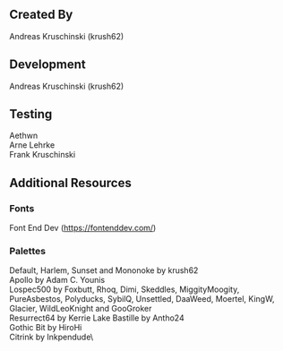 ## Created By
Andreas Kruschinski (krush62)

## Development
Andreas Kruschinski (krush62)

## Testing
Aethwn\
Arne Lehrke\
Frank Kruschinski

## Additional Resources
### Fonts
Font End Dev (https://fontenddev.com/)
### Palettes
Default, Harlem, Sunset and Mononoke by krush62\
Apollo by Adam C. Younis\
Lospec500 by Foxbutt, Rhoq, Dimi, Skeddles, MiggityMoogity, PureAsbestos, Polyducks, SybilQ, Unsettled, DaaWeed, Moertel, KingW, Glacier, WildLeoKnight and GooGroker\
Resurrect64 by Kerrie Lake
Bastille by Antho24\
Gothic Bit by HiroHi\
Citrink by Inkpendude\